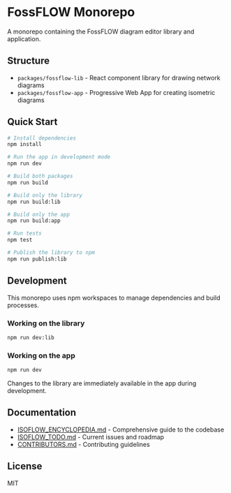 # FossFLOW Monorepo

A monorepo containing the FossFLOW diagram editor library and application.

## Structure

- `packages/fossflow-lib` - React component library for drawing network diagrams
- `packages/fossflow-app` - Progressive Web App for creating isometric diagrams

## Quick Start

```bash
# Install dependencies
npm install

# Run the app in development mode
npm run dev

# Build both packages
npm run build

# Build only the library
npm run build:lib

# Build only the app
npm run build:app

# Run tests
npm test

# Publish the library to npm
npm run publish:lib
```

## Development

This monorepo uses npm workspaces to manage dependencies and build processes.

### Working on the library

```bash
npm run dev:lib
```

### Working on the app

```bash
npm run dev
```

Changes to the library are immediately available in the app during development.

## Documentation

- [ISOFLOW_ENCYCLOPEDIA.md](packages/fossflow-lib/ISOFLOW_ENCYCLOPEDIA.md) - Comprehensive guide to the codebase
- [ISOFLOW_TODO.md](packages/fossflow-lib/ISOFLOW_TODO.md) - Current issues and roadmap
- [CONTRIBUTORS.md](packages/fossflow-lib/CONTRIBUTORS.md) - Contributing guidelines

## License

MIT